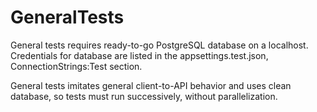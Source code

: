 ﻿# GeneralTests

General tests requires ready-to-go PostgreSQL database on a localhost.
Credentials for database are listed in the appsettings.test.json, ConnectionStrings:Test section.

General tests imitates general client-to-API behavior and uses clean database, so tests must run successively, without parallelization.